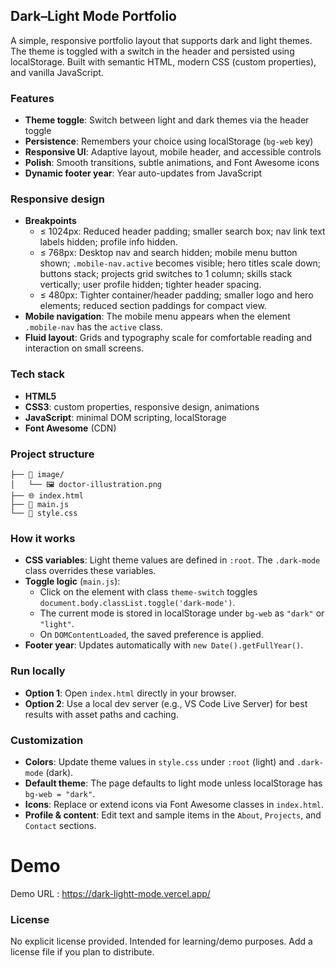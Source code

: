 ## Dark–Light Mode Portfolio

A simple, responsive portfolio layout that supports dark and light themes. The theme is toggled with a switch in the header and persisted using localStorage. Built with semantic HTML, modern CSS (custom properties), and vanilla JavaScript.

### Features

- **Theme toggle**: Switch between light and dark themes via the header toggle
- **Persistence**: Remembers your choice using localStorage (`bg-web` key)
- **Responsive UI**: Adaptive layout, mobile header, and accessible controls
- **Polish**: Smooth transitions, subtle animations, and Font Awesome icons
- **Dynamic footer year**: Year auto-updates from JavaScript

### Responsive design

- **Breakpoints**
  - ≤ 1024px: Reduced header padding; smaller search box; nav link text labels hidden; profile info hidden.
  - ≤ 768px: Desktop nav and search hidden; mobile menu button shown; `.mobile-nav.active` becomes visible; hero titles scale down; buttons stack; projects grid switches to 1 column; skills stack vertically; user profile hidden; tighter header spacing.
  - ≤ 480px: Tighter container/header padding; smaller logo and hero elements; reduced section paddings for compact view.
- **Mobile navigation**: The mobile menu appears when the element `.mobile-nav` has the `active` class.
- **Fluid layout**: Grids and typography scale for comfortable reading and interaction on small screens.

### Tech stack

- **HTML5**
- **CSS3**: custom properties, responsive design, animations
- **JavaScript**: minimal DOM scripting, localStorage
- **Font Awesome** (CDN)

### Project structure

```
├── 📁 image/
│   └── 🖼️ doctor-illustration.png
├── 🌐 index.html
├── 📄 main.js
└── 🎨 style.css
```

### How it works

- **CSS variables**: Light theme values are defined in `:root`. The `.dark-mode` class overrides these variables.
- **Toggle logic** (`main.js`):
  - Click on the element with class `theme-switch` toggles `document.body.classList.toggle('dark-mode')`.
  - The current mode is stored in localStorage under `bg-web` as `"dark"` or `"light"`.
  - On `DOMContentLoaded`, the saved preference is applied.
- **Footer year**: Updates automatically with `new Date().getFullYear()`.

### Run locally

- **Option 1**: Open `index.html` directly in your browser.
- **Option 2**: Use a local dev server (e.g., VS Code Live Server) for best results with asset paths and caching.

### Customization

- **Colors**: Update theme values in `style.css` under `:root` (light) and `.dark-mode` (dark).
- **Default theme**: The page defaults to light mode unless localStorage has `bg-web = "dark"`.
- **Icons**: Replace or extend icons via Font Awesome classes in `index.html`.
- **Profile & content**: Edit text and sample items in the `About`, `Projects`, and `Contact` sections.

# Demo
Demo URL : https://dark-lightt-mode.vercel.app/

### License

No explicit license provided. Intended for learning/demo purposes. Add a license file if you plan to distribute.

